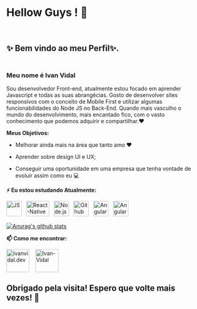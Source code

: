# Hellow Guys ! 👋 <br> <br>



## ✨ Bem vindo ao meu Perfil✨. <br> <br>


### Meu nome é Ivan Vidal

Sou desenvolvedor Front-end, atualmente estou focado em aprender Javascript e todas as suas abrangêcias.
Gosto de desenvolver sites responsivos com o conceito de Mobile First e utilizar algumas funcionabilidades do Node JS no Back-End.
Quando mais vasculho o mundo do desenvolvimento, mais encantado fico, com o vasto conhecimento que podemos adquirir e compartilhar.❤️



**Meus Objetivos:**

* Melhorar ainda mais na área que tanto amo ❤️

* Aprender sobre design UI e UX; 

* Conseguir uma oportunidade em uma empresa que tenha vontade de evoluir assim como eu  💻


**⚡ Eu estou estudando Atualmente:** 
<p align="left">
 <img src="https://upload.wikimedia.org/wikipedia/commons/thumb/9/99/Unofficial_JavaScript_logo_2.svg/480px-Unofficial_JavaScript_logo_2.svg.png" alt="JS" width="40" height="40"/>&nbsp;&nbsp;
  <img src="https://user-images.githubusercontent.com/51785898/91357845-424c6600-e7c8-11ea-9457-53c06cf3b6ed.png" alt="React-Native" width="60" height="40" />&nbsp;&nbsp;
 <img src="https://user-images.githubusercontent.com/51785898/91357850-44162980-e7c8-11ea-966c-a7ebaba08ba3.png" alt="Node.js" width="40" height="40"/>&nbsp;&nbsp;
  <img src="https://rockcontent.com/wp-content/uploads/2020/03/github.jpg" alt="Github" width="40" height="40"/>&nbsp;&nbsp;
  <img src="https://img.icons8.com/color/48/000000/angularjs.png" alt="Angular" width="40" height="40"/>&nbsp;&nbsp;
  <img src="https://miro.medium.com/max/816/1*mn6bOs7s6Qbao15PMNRyOA.png" alt="Angular" width="40" height="40"/>&nbsp;&nbsp;
 
   </p>
   
[![Anurag's github stats](https://github-readme-stats.vercel.app/api?username=Ivan-Vidal&show_icons=true&theme=radical)](https://github.com/anuraghazra/github-readme-stats)


**📫 Como me encontrar:**
<p align="left">
<a href="https://www.instagram.com/ivanvidal.dev/" target="blank"><img align="center" src="https://www.flaticon.com/svg/vstatic/svg/408/408758.svg?token=exp=1611492470~hmac=c1f5878bc2f902d60a51e07c60bdd064" alt="ivanvidal.dev" height="60" width="60" /></a> &nbsp;&nbsp;
<a href="https://www.linkedin.com/in/ivan-vidal-b7485a138/" target="blank"><img align="center" src="https://www.flaticon.com/br/premium-icon/icons/svg/3938/3938044.svg" alt="Ivan-Vidal" height="60" width="60" /></a> &nbsp;&nbsp;
</p>


## Obrigado pela visita! Espero que volte mais vezes!  🤗
